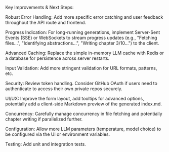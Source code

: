 Key Improvements & Next Steps:

Robust Error Handling: Add more specific error catching and user feedback throughout the API route and frontend.

Progress Indication: For long-running generations, implement Server-Sent Events (SSE) or WebSockets to stream progress updates (e.g., "Fetching files...", "Identifying abstractions...", "Writing chapter 3/10...") to the client.

Advanced Caching: Replace the simple in-memory LLM cache with Redis or a database for persistence across server restarts.

Input Validation: Add more stringent validation for URL formats, patterns, etc.

Security: Review token handling. Consider GitHub OAuth if users need to authenticate to access their own private repos securely.

UI/UX: Improve the form layout, add tooltips for advanced options, potentially add a client-side Markdown preview of the generated index.md.

Concurrency: Carefully manage concurrency in file fetching and potentially chapter writing if parallelized further.

Configuration: Allow more LLM parameters (temperature, model choice) to be configured via the UI or environment variables.

Testing: Add unit and integration tests.